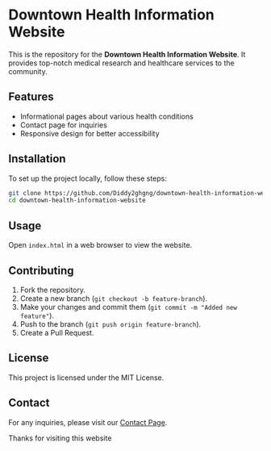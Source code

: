 # Downtown Health Information Website

This is the repository for the **Downtown Health Information Website**. It provides top-notch medical research and healthcare services to the community.

## Features

- Informational pages about various health conditions
- Contact page for inquiries
- Responsive design for better accessibility

## Installation

To set up the project locally, follow these steps:

```sh
git clone https://github.com/Diddy2ghgng/downtown-health-information-website.git
cd downtown-health-information-website
```

## Usage

Open `index.html` in a web browser to view the website.

## Contributing

1. Fork the repository.
2. Create a new branch (`git checkout -b feature-branch`).
3. Make your changes and commit them (`git commit -m "Added new feature"`).
4. Push to the branch (`git push origin feature-branch`).
5. Create a Pull Request.

## License

This project is licensed under the MIT License.

## Contact

For any inquiries, please visit our [Contact Page](contact.html).

Thanks for visiting this website


